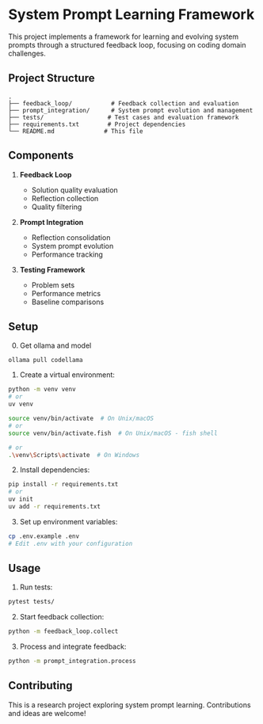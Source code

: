 # System Prompt Learning Framework

This project implements a framework for learning and evolving system prompts through a structured feedback loop, focusing on coding domain challenges.

## Project Structure

```
.
├── feedback_loop/           # Feedback collection and evaluation
├── prompt_integration/      # System prompt evolution and management
├── tests/                  # Test cases and evaluation framework
├── requirements.txt        # Project dependencies
└── README.md              # This file
```

## Components

1. **Feedback Loop**
   - Solution quality evaluation
   - Reflection collection
   - Quality filtering

2. **Prompt Integration**
   - Reflection consolidation
   - System prompt evolution
   - Performance tracking

3. **Testing Framework**
   - Problem sets
   - Performance metrics
   - Baseline comparisons

## Setup
0. Get ollama and model
```
ollama pull codellama
```

1. Create a virtual environment:
```bash
python -m venv venv
# or
uv venv

source venv/bin/activate  # On Unix/macOS
# or 
source venv/bin/activate.fish  # On Unix/macOS - fish shell

# or
.\venv\Scripts\activate  # On Windows
```

2. Install dependencies:
```bash
pip install -r requirements.txt
# or 
uv init
uv add -r requirements.txt
```

3. Set up environment variables:
```bash
cp .env.example .env
# Edit .env with your configuration
```

## Usage

1. Run tests:
```bash
pytest tests/
```

2. Start feedback collection:
```bash
python -m feedback_loop.collect
```

3. Process and integrate feedback:
```bash
python -m prompt_integration.process
```

## Contributing

This is a research project exploring system prompt learning. Contributions and ideas are welcome! 